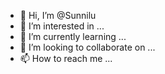 - 👋 Hi, I’m @Sunnilu
- 👀 I’m interested in ...
- 🌱 I’m currently learning ...
- 💞️ I’m looking to collaborate on ...
- 📫 How to reach me ...

<!---
Sunnilu/Sunnilu is a ✨ special ✨ repository because its `README.md` (this file) appears on your GitHub profile.
You can click the Preview link to take a look at your changes.
--->
